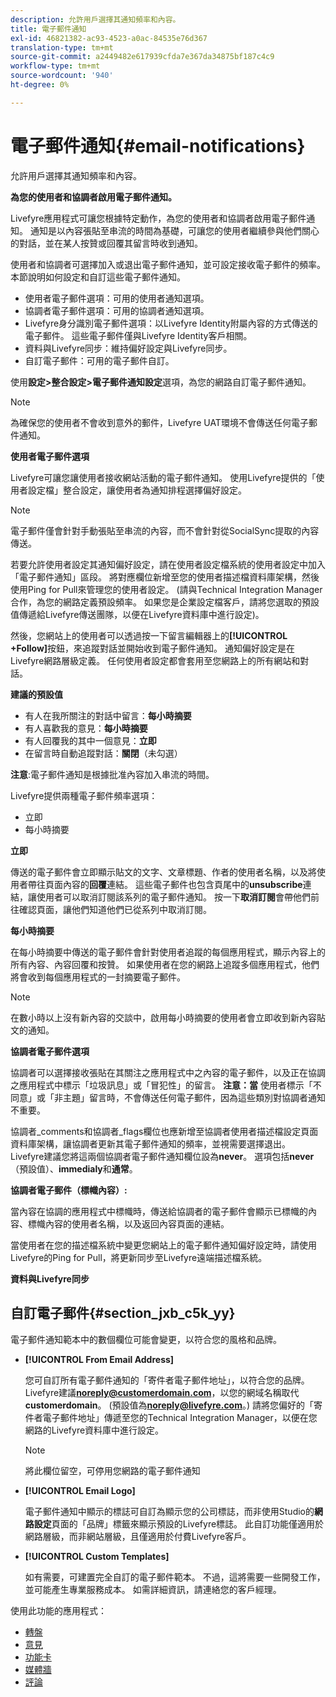 ```yaml
---
description: 允許用戶選擇其通知頻率和內容。
title: 電子郵件通知
exl-id: 46821382-ac93-4523-a0ac-84535e76d367
translation-type: tm+mt
source-git-commit: a2449482e617939cfda7e367da34875bf187c4c9
workflow-type: tm+mt
source-wordcount: '940'
ht-degree: 0%

---
```


# 電子郵件通知{#email-notifications}

允許用戶選擇其通知頻率和內容。

**為您的使用者和協調者啟用電子郵件通知。**

Livefyre應用程式可讓您根據特定動作，為您的使用者和協調者啟用電子郵件通知。 通知是以內容張貼至串流的時間為基礎，可讓您的使用者繼續參與他們關心的對話，並在某人按贊或回覆其留言時收到通知。

使用者和協調者可選擇加入或退出電子郵件通知，並可設定接收電子郵件的頻率。 本節說明如何設定和自訂這些電子郵件通知。

* 使用者電子郵件選項：可用的使用者通知選項。
* 協調者電子郵件選項：可用的協調者通知選項。
* Livefyre身分識別電子郵件選項：以Livefyre Identity附屬內容的方式傳送的電子郵件。 這些電子郵件僅與Livefyre Identity客戶相關。
* 資料與Livefyre同步：維持偏好設定與Livefyre同步。
* 自訂電子郵件：可用的電子郵件自訂。

使用&#x200B;**設定>整合設定>電子郵件通知設定**&#x200B;選項，為您的網路自訂電子郵件通知。

>[!NOTE]
>
>為確保您的使用者不會收到意外的郵件，Livefyre UAT環境不會傳送任何電子郵件通知。

**使用者電子郵件選項**

Livefyre可讓您讓使用者接收網站活動的電子郵件通知。 使用Livefyre提供的「使用者設定檔」整合設定，讓使用者為通知排程選擇偏好設定。

>[!NOTE]
>
>電子郵件僅會針對手動張貼至串流的內容，而不會針對從SocialSync提取的內容傳送。

若要允許使用者設定其通知偏好設定，請在使用者設定檔系統的使用者設定中加入「電子郵件通知」區段。 將對應欄位新增至您的使用者描述檔資料庫架構，然後使用Ping for Pull來管理您的使用者設定。 (請與Technical Integration Manager合作，為您的網路定義預設頻率。 如果您是企業設定檔客戶，請將您選取的預設值傳遞給Livefyre傳送團隊，以便在Livefyre資料庫中進行設定)。

然後，您網站上的使用者可以透過按一下留言編輯器上的&#x200B;**[!UICONTROL +Follow]**&#x200B;按鈕，來追蹤對話並開始收到電子郵件通知。 通知偏好設定是在Livefyre網路層級定義。 任何使用者設定都會套用至您網路上的所有網站和對話。

**建議的預設值**

* 有人在我所關注的對話中留言：**每小時摘要**
* 有人喜歡我的意見：**每小時摘要**
* 有人回覆我的其中一個意見：**立即**
* 在留言時自動追蹤對話：**關閉**（未勾選）

**注意**:電子郵件通知是根據批准內容加入串流的時間。

Livefyre提供兩種電子郵件頻率選項：

* 立即
* 每小時摘要

**立即**

傳送的電子郵件會立即顯示貼文的文字、文章標題、作者的使用者名稱，以及將使用者帶往頁面內容的&#x200B;**回覆**&#x200B;連結。 這些電子郵件也包含頁尾中的&#x200B;**unsubscribe**&#x200B;連結，讓使用者可以取消訂閱該系列的電子郵件通知。 按一下**取消訂閱**會帶他們前往確認頁面，讓他們知道他們已從系列中取消訂閱。

**每小時摘要**

在每小時摘要中傳送的電子郵件會針對使用者追蹤的每個應用程式，顯示內容上的所有內容、內容回覆和按贊。 如果使用者在您的網路上追蹤多個應用程式，他們將會收到每個應用程式的一封摘要電子郵件。

>[!NOTE]
>
>在數小時以上沒有新內容的交談中，啟用每小時摘要的使用者會立即收到新內容貼文的通知。

**協調者電子郵件選項**

協調者可以選擇接收張貼在其關注之應用程式中之內容的電子郵件，以及正在協調之應用程式中標示「垃圾訊息」或「冒犯性」的留言。 **注意：當** 使用者標示「不同意」或「非主題」留言時，不會傳送任何電子郵件，因為這些類別對協調者通知不重要。

協調者_comments和協調者_flags欄位也應新增至協調者使用者描述檔設定頁面資料庫架構，讓協調者更新其電子郵件通知的頻率，並視需要選擇退出。 Livefyre建議您將這兩個協調者電子郵件通知欄位設為&#x200B;**never**。 選項包括&#x200B;**never**（預設值）、**immedialy**&#x200B;和&#x200B;**通常**。

**協調者電子郵件（標幟內容）:**

當內容在協調的應用程式中標幟時，傳送給協調者的電子郵件會顯示已標幟的內容、標幟內容的使用者名稱，以及返回內容頁面的連結。

當使用者在您的描述檔系統中變更您網站上的電子郵件通知偏好設定時，請使用Livefyre的Ping for Pull，將更新同步至Livefyre遠端描述檔系統。

**資料與Livefyre同步**

## 自訂電子郵件{#section_jxb_c5k_yy}

電子郵件通知範本中的數個欄位可能會變更，以符合您的風格和品牌。

* **[!UICONTROL From Email Address]**

   您可自訂所有電子郵件通知的「寄件者電子郵件地址」，以符合您的品牌。 Livefyre建議&#x200B;**noreply@customerdomain.com**，以您的網域名稱取代&#x200B;**customerdomain**。 (預設值為&#x200B;**noreply@livefyre.com**。) 請將您偏好的「寄件者電子郵件地址」傳遞至您的Technical Integration Manager，以便在您網路的Livefyre資料庫中進行設定。

   >[!NOTE]
   >
   >將此欄位留空，可停用您網路的電子郵件通知

* **[!UICONTROL Email Logo]**

   電子郵件通知中顯示的標誌可自訂為顯示您的公司標誌，而非使用Studio的&#x200B;**網路設定**&#x200B;頁面的「品牌」標籤來顯示預設的Livefyre標誌。 此自訂功能僅適用於網路層級，而非網站層級，且僅適用於付費Livefyre客戶。

* **[!UICONTROL Custom Templates]**

   如有需要，可建置完全自訂的電子郵件範本。 不過，這將需要一些開發工作，並可能產生專業服務成本。 如需詳細資訊，請連絡您的客戶經理。



使用此功能的應用程式：

* [轉盤](/help/using/c-about-apps/c-carousel-app/c-carousel-app.md#c_carousel_app)
* [意見](/help/using/c-about-apps/c-comments/c-comments.md)
* [功能卡](/help/using/c-about-apps/c-feature-card-app/c-feature-card-app.md#c_feature_card_app)
* [媒體牆](/help/using/c-about-apps/c-media-wall-app/c-media-wall-app.md#c_media_wall_app)
* [評論](/help/using/c-about-apps/c-reviews-app/c-reviews-app.md#c_reviews_app)
